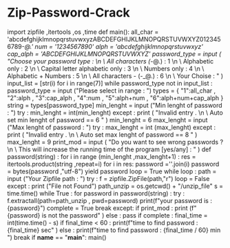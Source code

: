 # Zip-Password-Crack
import zipfile ,itertools ,os ,time  def main():     all_char = 'abcdefghijklmnopqrstuvwxyzABCDEFGHIJKLMNOPQRSTUVWXYZ0123456789-_@.'     num = '1234567890'     alph = 'abcdefghijklmnopqrstuvwxyz'     cap_alph = 'ABCDEFGHIJKLMNOPQRSTUVWXYZ'      password_type = input (                             "Choose your password type : \n \                             All characters (-_@.)          : 1 \n \                             Alphabetic only                : 2 \n \                             Capital letter alphabetic only : 3 \n \                             Numbers only                   : 4 \n \                             Alphabetic + Numbers           : 5 \n \                             All characters - (-_@.)        : 6 \n \                                 Your Choise : "                             )     input_list = [str(i) for i in range(7)]     while password_type not in input_list :         password_type = input ("Please select in range : ")     types = {                 "1":all_char ,                 "2":alph ,                 "3":cap_alph ,                 "4":num  ,                 "5":alph+num ,                 "6":alph+num+cap_alph                 }     string = types[password_type]     min_lenght = input ("Min lenght of password : ")     try :         min_lenght = int(min_lenght)     except :         print (                 "Invalid entry . \n \                 Auto set min lenght of password == 6 "                  )         min_lenght = 6     max_lenght = input ("Max lenght of password : ")     try :         max_lenght = int (max_lenght)     except :         print (                 "Invalid entry . \n \                 Auto set max lenght of password == 8 "                  )         max_lenght = 9     print_mod = input (                         "Do you want to see wrong passwords ? \n \                         This will increase the running time of the program [yes/any] : "                         )     def password(string) :         for i in range (min_lenght ,max_lenght+1) :             res = itertools.product(string ,repeat=i)             for i in res:                  password =''.join(i)                 password = bytes(password ,"utf-8")                 yield password      loop = True     while loop :         path = input ("Your Zipfile path : ")         try :             f = zipfile.ZipFile(path,"r")             loop = False         except :             print ("File not Found")     path_unzip = os.getcwd() + "/unzip_file"      s = time.time()     while True  :         for password in password(string) :             try :                 f.extractall(path=path_unzip , pwd=password)                 print(f"your password is : {password}")                 complete = True                 break             except:                 if print_mod :                     print (f"{password} is not the password" )                 else : pass         if complete :             final_time = int(time.time() - s)             if  final_time &lt; 60 : print(f"time to find password : {final_time} sec" )             else : print(f"time to find password : {final_time / 60} min ")              break  if __name__ == "__main__":     main()

